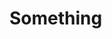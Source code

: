 <!--
---
layout: default
title: Day 1 - Getting started
nav_order: 2
has_children: true
permalink: /docs/day1_getting_started
---
-->


# Something
